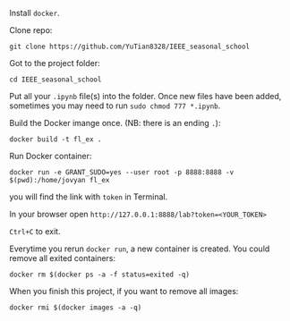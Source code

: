 Install `docker`.

Clone repo:
```
git clone https://github.com/YuTian8328/IEEE_seasonal_school
```

Got to the project folder:
```
cd IEEE_seasonal_school
```

Put all your `.ipynb` file(s) into the folder.
Once new files have been added, sometimes you may need to run `sudo chmod 777 *.ipynb`.

Build the Docker imange once. (NB: there is an ending `.`):
```
docker build -t fl_ex .
```

Run Docker container:
```
docker run -e GRANT_SUDO=yes --user root -p 8888:8888 -v $(pwd):/home/jovyan fl_ex
```
you will find the link with `token` in Terminal.

In your browser open `http://127.0.0.1:8888/lab?token=<YOUR_TOKEN>`

`Ctrl+C` to exit.

Everytime you rerun `docker run`, a new container is created.
You could remove all exited containers:
```
docker rm $(docker ps -a -f status=exited -q)
```

When you finish this project, if you want to remove all images:
```
docker rmi $(docker images -a -q)
```
